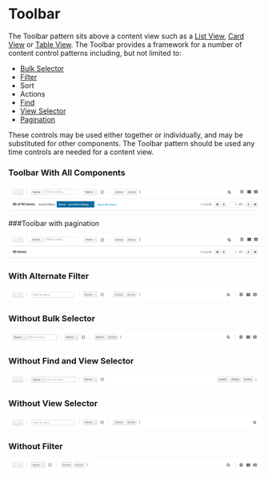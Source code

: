 # Toolbar

The Toolbar pattern sits above a content view such as a [List View](https://www.patternfly.org/pattern-library/content-views/list-view/#/api), [Card View](https://www.patternfly.org/pattern-library/content-views/card-view/#/api) or [Table View](https://www.patternfly.org/pattern-library/content-views/table-view/#/api). The Toolbar provides a framework for a number of content control patterns including, but not limited to:
- [Bulk Selector](http://www.patternfly.org/pattern-library/forms-and-controls/bulk-selector/)
- [Filter](http://www.patternfly.org/pattern-library/forms-and-controls/find/)
- Sort
- Actions
- [Find](https://www.patternfly.org/pattern-library/forms-and-controls/find/#_)
- [View Selector](http://www.patternfly.org/pattern-library/forms-and-controls/view-selector/)
- [Pagination](https://www.patternfly.org/pattern-library/navigation/pagination/)

These controls may be used either together or individually, and may be substituted for other components. The Toolbar pattern should be used any time controls are needed for a content view.


### Toolbar With All Components

![Toolbar with active filters](img/toolbar-all.png)

###Toolbar with pagination

![Toolbar with pagination](img/toolbar-w-pagination.png)

### With Alternate Filter

![Toolbar pattern with callouts](img/toolbar-alternate-filter.png)

### Without Bulk Selector

![Toolbar pattern with callouts](img/toolbar-wo-bulk-selector.png)

### Without Find and View Selector

![Toolbar pattern with callouts](img/toolbar-wo-find-and-view.png)

### Without View Selector

![Toolbar pattern with callouts](img/toolbar-wo-view-selector.png)

### Without Filter

![Toolbar pattern with callouts](img/toolbar-wo-filter.png)
